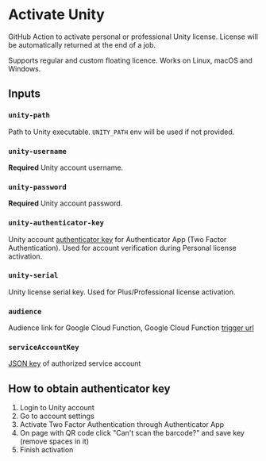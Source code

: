 # Activate Unity

GitHub Action to activate personal or professional Unity license. License will be automatically returned at the end of a job.

Supports regular and custom floating licence.
Works on Linux, macOS and Windows.

## Inputs

### `unity-path`

Path to Unity executable. `UNITY_PATH` env will be used if not provided.

### `unity-username`

**Required** Unity account username.

### `unity-password`

**Required** Unity account password.

### `unity-authenticator-key`

Unity account [authenticator key](#How-to-obtain-authenticator-key) for Authenticator App (Two Factor Authentication). Used for account verification during Personal license activation.

### `unity-serial`

Unity license serial key. Used for Plus/Professional license activation.

### `audience`
Audience link for Google Cloud Function, Google Cloud Function [trigger url](https://cloud.google.com/functions/docs/console-quickstart)

### `serviceAccountKey`
[JSON key](https://cloud.google.com/iam/docs/keys-create-delete#creating) of authorized service account

## How to obtain authenticator key

1. Login to Unity account
2. Go to account settings
3. Activate Two Factor Authentication through Authenticator App
4. On page with QR code click "Can't scan the barcode?" and save key (remove spaces in it)
5. Finish activation
